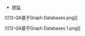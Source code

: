 - [地址](https://python.langchain.com/docs/tutorials/graph/)

![[12-QA基于Graph Databases.png]]

![[12-QA基于Graph Databases 1.png]]